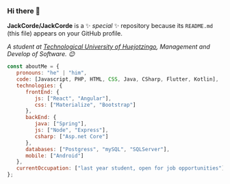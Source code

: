### Hi there 👋


**JackCorde/JackCorde** is a ✨ _special_ ✨ repository because its `README.md` (this file) appears on your GitHub profile.


<p><em>A student at <a href="https://www.uth.edu.mx/">Technological University of Huejotzingo</a>, Management and Develop of Software. 😊</br>
</em></p>


```javascript
const aboutMe = {
   pronouns: "he" | "him",
   code: [Javascript, PHP, HTML, CSS, Java, CSharp, Flutter, Kotlin],
   technologies: {
      frontEnd: {
         js: ["React", "Angular"],
         css: ["Materialize", "Bootstrap"]
      },
      backEnd: {
         java: ["Spring"],
         js: ["Node", "Express"],
         csharp: ["Asp.net Core"]
      },
      databases: ["Postgress", "mySQL", "SQLServer"],
      mobile: ["Android"]
   },
   currentOccupation: ["last year student, open for job opportunities"],
};
```
</br></br>


